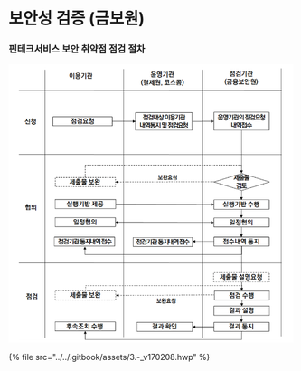 # 보안성 검증 (금보원)

### 핀테크서비스 보안 취약점 점검 절차

![<개정 2017.2.8> ](<../../.gitbook/assets/image (99).png>)

{% file src="../../.gitbook/assets/3.-_v170208.hwp" %}

